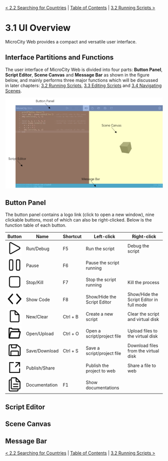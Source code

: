 [< 2.2 Searching for Countries](2.2_searching_for_countries.md) | [Table of Contents](readme.md) | [3.2 Running Scripts >](3.2_running_scripts.md)

# 3.1 UI Overview
MicroCity Web provides a compact and versatile user interface.

## Interface Partitions and Functions
The user interface of MicroCity Web is divided into four parts: **Button Panel**, **Script Editor**, **Scene Canvas** and **Message Bar** as shown in the figure below, and mainly performs three major functions which will be discussed in later chapters: [3.2 Running Scripts](3.2_running_scripts.md), [3.3 Editing Scripts](3.3_editing_scripts.md) and [3.4 Navigating Scenes](3.4_navigating_scenes.md).

![ui](./img/ui_overview.png)

## Button Panel
The button panel contains a logo link (click to open a new window), nine clickable buttons, most of which can also be right-clicked. Below is the function table of each button.

|Button|Name|Shortcut|Left-click|Right-click|
|---|---|---|---|---|
|![](../img/play.svg)    |Run/Debug    |F5|Run the script|Debug the script|
|![](../img/pause.svg)   |Pause        |F6|Pause the script running||
|![](../img/stop.svg)    |Stop/Kill    |F7|Stop the script running|Kill the process|
|![](../img/code.svg)    |Show Code    |F8|Show/Hide the Script Editor|Show/Hide the Script Editor in full mode|
|![](../img/new.svg)     |New/Clear    |Ctrl + B|Create a new script|Clear the script and virtual disk|
|![](../img/open.svg)    |Open/Upload  |Ctrl + O|Open a script/project file|Upload files to the virtual disk|
|![](../img/save.svg)    |Save/Download|Ctrl + S|Save a script/project file|Download files from the virtual disk|
|![](../img/publish.svg) |Publish/Share||Publish the project to web|Share a file to web|
|![](../img/doc.svg)     |Documentation|F1|Show documentations



## Script Editor

## Scene Canvas

## Message Bar

[< 2.2 Searching for Countries](2.2_searching_for_countries.md) | [Table of Contents](readme.md) | [3.2 Running Scripts >](3.2_running_scripts.md)